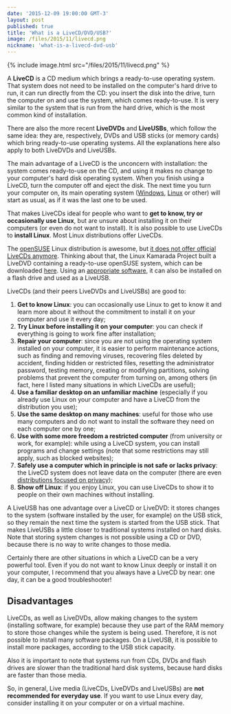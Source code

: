 ```yaml
---
date: '2015-12-09 19:00:00 GMT-3'
layout: post
published: true
title: 'What is a LiveCD/DVD/USB?'
image: /files/2015/11/livecd.png
nickname: 'what-is-a-livecd-dvd-usb'
--- 
```


{% include image.html src="/files/2015/11/livecd.png" %}

A **LiveCD** is a CD medium which brings a ready-to-use operating system. That system does not need to be installed on the computer's hard drive to run, it can run directly from the CD: you insert the disk into the drive, turn the computer on and use the system, which comes ready-to-use. It is very similar to the system that is run from the hard drive, which is the most common kind of installation.

There are also the more recent **LiveDVDs** and **LiveUSBs**, which follow the same idea: they are, respectively, DVDs and USB sticks (or memory cards) which bring ready-to-use operating systems. All the explanations here also apply to both LiveDVDs and LiveUSBs.

The main advantage of a LiveCD is the unconcern with installation: the system comes ready-to-use on the CD, and using it makes no change to your computer's hard disk operating system. When you finish using a LiveCD, turn the computer off and eject the disk. The next time you turn your computer on, its main operating system ([Windows][windows], [Linux][linux] or other) will start as usual, as if it was the last one to be used.

That makes LiveCDs ideal for people who want to **get to know, try or occasionally use Linux**, but are unsure about installing it on their computers (or even do not want to install). It is also possible to use LiveCDs to **install Linux**. Most Linux distributions offer LiveCDs.

The [openSUSE][opensuse] Linux distribution is awesome, but [it does not offer official LiveCDs anymore][no-opensuse-livecd]. Thinking about that, the Linux Kamarada Project built a LiveDVD containing a ready-to-use openSUSE system, which can be downloaded [here][download]. Using an [appropriate software][imagewriter], it can also be installed on a flash drive and used as a LiveUSB.

LiveCDs (and their peers LiveDVDs and LiveUSBs) are good to:

1. **Get to know Linux**: you can occasionally use Linux to get to know it and learn more about it without the commitment to install it on your computer and use it every day;
2. **Try Linux before installing it on your computer**: you can check if everything is going to work fine after installation;
3. **Repair your computer**: since you are not using the operating system installed on your computer, it is easier to perform maintenance actions, such as finding and removing viruses, recovering files deleted by accident, finding hidden or restricted files, resetting the administrator password, testing memory, creating or modifying partitions, solving problems that prevent the computer from turning on, among others (in fact, here I listed many situations in which LiveCDs are useful);
4. **Use a familiar desktop on an unfamiliar machine** (especially if you already use Linux on your computer and have a LiveCD from the distribution you use);
5. **Use the same desktop on many machines**: useful for those who use many computers and do not want to install the software they need on each computer one by one;
6. **Use with some more freedom a restricted computer** (from university or work, for example): while using a LiveCD system, you can install programs and change settings (note that some restrictions may still apply, such as blocked websites);
7. **Safely use a computer which in principle is not safe or lacks privacy**: the LiveCD system does not leave data on the computer (there are even [distributions focused on privacy][tails]);
8. **Show off Linux**: if you enjoy Linux, you can use LiveCDs to show it to people on their own machines without installing.

A LiveUSB has one advantage over a LiveCD or LiveDVD: it stores changes to the system (software installed by the user, for example) on the USB stick, so they remain the next time the system is started from the USB stick. That makes LiveUSBs a little closer to traditional systems installed on hard disks. Note that storing system changes is not possible using a CD or DVD, because there is no way to write changes to those media.

Certainly there are other situations in which a LiveCD can be a very powerful tool. Even if you do not want to know Linux deeply or install it on your computer, I recommend that you always have a LiveCD by near: one day, it can be a good troubleshooter!

## Disadvantages

LiveCDs, as well as LiveDVDs, allow making changes to the system (installing software, for example) because they use part of the RAM memory to store those changes while the system is being used. Therefore, it is not possible to install many software packages. On a LiveUSB, it is possible to install more packages, according to the USB stick capacity.

Also it is important to note that systems run from CDs, DVDs and flash drives are slower than the traditional hard disk systems, because hard disks are faster than those media.

So, in general, Live media (LiveCDs, LiveDVDs and LiveUSBs) are **not recommended for everyday use**. If you want to use Linux every day, consider installing it on your computer or on a virtual machine.

[windows]:              http://www.microsoft.com/en-us/windows
[linux]:                https://www.kernel.org/linux.html
[opensuse]:             https://www.opensuse.org/
[no-opensuse-livecd]:   https://www.linux.com/news/software/applications/865760-opensuse-leap-421-review-the-most-mature-linux-distribution
[download]:             /en/download/
[imagewriter]:          https://en.opensuse.org/SDB:Live_USB_stick
[tails]:                https://tails.boum.org/index.en.html
